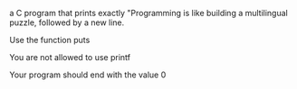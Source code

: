 a C program that prints exactly "Programming is like building a multilingual puzzle, followed by a new line.



Use the function puts

You are not allowed to use printf

Your program should end with the value 0
